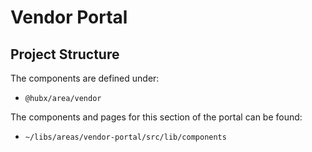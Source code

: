 # Vendor Portal
## Project Structure
The components are defined under:
- `@hubx/area/vendor`

The components and pages for this section of the portal can be found:
- `~/libs/areas/vendor-portal/src/lib/components`